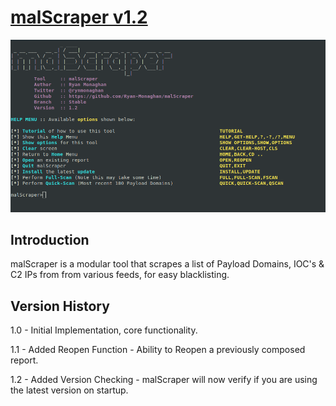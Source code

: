 [malScraper v1.2](https://ryan-monaghan.github.io/malScraper/)
===============

![malScraper Screenshot](https://raw.githubusercontent.com/Ryan-Monaghan/ryanmonaghan.github.io/master/Screenshot%20from%202020-01-23%2014-21-06.png)

Introduction
------------
malScraper is a modular tool that scrapes a list of Payload Domains, IOC's &amp; C2 IPs from from various feeds, for easy blacklisting.

Version History
------------
1.0 - Initial Implementation, core functionality.

1.1 - Added Reopen Function - Ability to Reopen a previously composed report.


1.2 - Added Version Checking - malScraper will now verify if you are using the latest version on startup.
